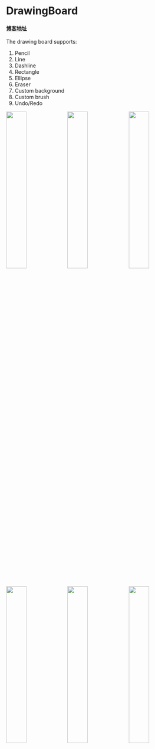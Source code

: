 # DrawingBoard
#### <a href="http://blog.csdn.net/zhangao0086/article/details/43836789" target="_blank">博客地址</a>

The drawing board supports:  

1. Pencil
1. Line
1. Dashline
1. Rectangle
1. Ellipse
1. Eraser
1. Custom background
1. Custom brush
1. Undo/Redo

<img width=33% src="https://raw.githubusercontent.com/zhangao0086/DrawingBoard/master/preview7.png" /><img width=33% src="https://raw.githubusercontent.com/zhangao0086/DrawingBoard/master/preview2.png" /><img width=33% src="https://raw.githubusercontent.com/zhangao0086/DrawingBoard/master/preview3.png" /><br />
<img width=33% src="https://raw.githubusercontent.com/zhangao0086/DrawingBoard/master/preview4.png" /><img width=33% src="https://raw.githubusercontent.com/zhangao0086/DrawingBoard/master/preview5.png" /><img width=33% src="https://raw.githubusercontent.com/zhangao0086/DrawingBoard/master/preview6.png" />
